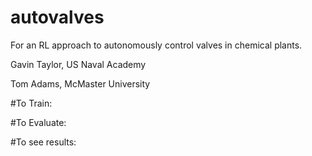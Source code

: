 # autovalves

For an RL approach to autonomously control valves in chemical plants.

Gavin Taylor, US Naval Academy

Tom Adams, McMaster University


#To Train:

#To Evaluate:

#To see results:
